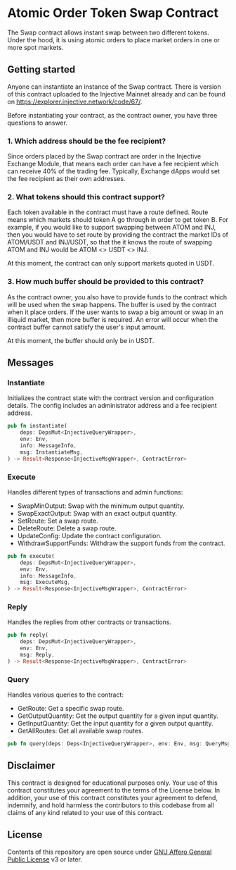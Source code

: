 # Atomic Order Token Swap Contract

The Swap contract allows instant swap between two different tokens. Under the hood, it is using atomic orders to place market orders in one or more spot markets.

## Getting started

Anyone can instantiate an instance of the Swap contract. There is version of this contract uploaded to the Injective Mainnet already and can be found on https://explorer.injective.network/code/67/.

Before instantiating your contract, as the contract owner, you have three questions to answer.

### 1. Which address should be the fee recipient?

Since orders placed by the Swap contract are order in the Injective Exchange Module, that means each order can have a fee recipient which can receive 40% of the trading fee. Typically, Exchange dApps would set the fee recipient as their own addresses.

### 2. What tokens should this contract support?

Each token available in the contract must have a route defined. Route means which markets should token A go through in order to get token B. For example, if you would like to support swapping between ATOM and INJ, then you would have to set route by providing the contract the market IDs of ATOM/USDT and INJ/USDT, so that the it knows the route of swapping ATOM and INJ would be ATOM <> USDT <> INJ.

At this moment, the contract can only support markets quoted in USDT.

### 3. How much buffer should be provided to this contract?

As the contract owner, you also have to provide funds to the contract which will be used when the swap happens. The buffer is used by the contract when it place orders. If the user wants to swap a big amount or swap in an illiquid market, then more buffer is required. An error will occur when the contract buffer cannot satisfy the user's input amount.

At this moment, the buffer should only be in USDT.

## Messages

### Instantiate

Initializes the contract state with the contract version and configuration details. The config includes an administrator address and a fee recipient address.

```rust
pub fn instantiate(
    deps: DepsMut<InjectiveQueryWrapper>,
    env: Env,
    info: MessageInfo,
    msg: InstantiateMsg,
) -> Result<Response<InjectiveMsgWrapper>, ContractError>
```

### Execute

Handles different types of transactions and admin functions:

- SwapMinOutput: Swap with the minimum output quantity.
- SwapExactOutput: Swap with an exact output quantity.
- SetRoute: Set a swap route.
- DeleteRoute: Delete a swap route.
- UpdateConfig: Update the contract configuration.
- WithdrawSupportFunds: Withdraw the support funds from the contract.

```rust
pub fn execute(
    deps: DepsMut<InjectiveQueryWrapper>,
    env: Env,
    info: MessageInfo,
    msg: ExecuteMsg,
) -> Result<Response<InjectiveMsgWrapper>, ContractError>
```

### Reply

Handles the replies from other contracts or transactions.

```rust
pub fn reply(
    deps: DepsMut<InjectiveQueryWrapper>,
    env: Env,
    msg: Reply,
) -> Result<Response<InjectiveMsgWrapper>, ContractError>
```

### Query

Handles various queries to the contract:

- GetRoute: Get a specific swap route.
- GetOutputQuantity: Get the output quantity for a given input quantity.
- GetInputQuantity: Get the input quantity for a given output quantity.
- GetAllRoutes: Get all available swap routes.

```rust
pub fn query(deps: Deps<InjectiveQueryWrapper>, env: Env, msg: QueryMsg) -> StdResult<Binary>
```

## Disclaimer

This contract is designed for educational purposes only. Your use of this contract constitutes your agreement to the terms of the License below. In addition, your use of this contract constitutes your agreement to defend, indemnify, and hold harmless the contributors to this codebase from all claims of any kind related to your use of this contract.

## License

Contents of this repository are open source under [GNU Affero General Public License](./LICENSE) v3 or later.
